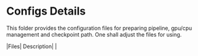 # Configs Details

This folder provides the configuration files for preparing pipeline, gpu/cpu management and checkpoint path. One shall adjust the files for using.

|Files| Description|
|



